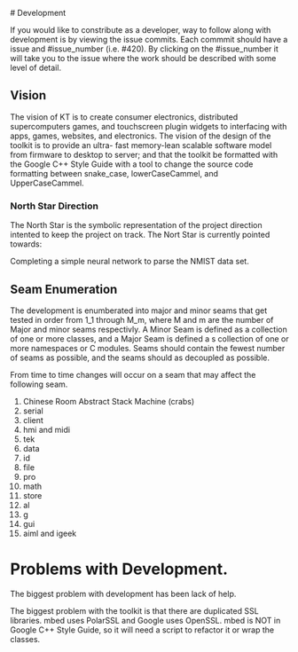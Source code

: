 ﻿﻿﻿﻿﻿﻿﻿﻿﻿﻿﻿﻿﻿﻿﻿﻿﻿﻿﻿﻿﻿﻿﻿﻿﻿﻿﻿﻿# DevelopmentIf you would like to constribute as a developer, way to follow along with development is by viewing the issue commits. Each commmit should have a issue and #issue_number (i.e. #420). By clicking on the #issue_number it will take you to the issue where the work should be described with some level of detail.## VisionThe vision of KT is to create consumer electronics, distributed supercomputers games, and touchscreen plugin widgets to interfacing with apps, games, websites, and electronics. The vision of the design of the toolkit is to provide an ultra-fast memory-lean scalable software model from firmware to desktop to server; and that the toolkit be formatted with the Google C++ Style Guide with a toolto change the source code formatting between snake_case, lowerCaseCammel, andUpperCaseCammel.### North Star DirectionThe North Star is the symbolic representation of the project direction intented to keep the project on track. The Nort Star is currently pointed towards:Completing a simple neural network to parse the NMIST data set.## Seam EnumerationThe development is enumberated into major and minor seams that get tested in order from 1_1 through M_m, where M and m are the number of Major and minor seams respectivly. A Minor Seam is defined as a collection of one or more classes, and a Major Seam is defined a s collection of one or more namespaces or C modules. Seams should contain the fewest number of seams as possible, andthe seams should as decoupled as possible.From time to time changes will occur on a seam that may affect the following seam.1.  Chinese Room Abstract Stack Machine (crabs)2.  serial3.  client4.  hmi and midi5.  tek6.  data7.  id8.  file9.  pro10. math11. store12. al13. g14. gui15. aiml and igeek# Problems with Development.The biggest problem with development has been lack of help.The biggest problem with the toolkit is that there are duplicated SSL libraries. mbed uses PolarSSL and Google uses OpenSSL. mbed is NOT in Google C++ Style Guide, so it will need a script to refactor it or wrap the classes.